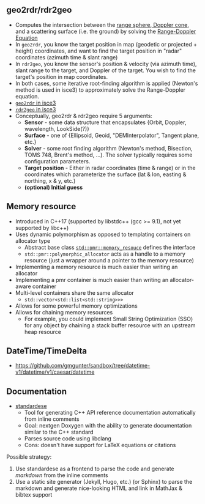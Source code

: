 ﻿## geo2rdr/rdr2geo

- Computes the intersection between the [range sphere, Doppler cone](https://www.researchgate.net/figure/Description-of-the-distance-sphere-Doppler-cone-and-Doppler-circle_fig5_221906313), and a scattering surface (i.e. the ground) by solving the [Range-Doppler Equation](https://isce-framework.github.io/isce3/overview_geometry.html)
- In `geo2rdr`, you know the target position in map (geodetic or projected + height) coordinates, and want to find the target position in "radar" coordinates (azimuth time & slant range)
- In `rdr2geo`, you know the sensor's position & velocity (via azimuth time), slant range to the target, and Doppler of the target. You wish to find the target's position in map coordinates.
- In both cases, some iterative root-finding algorithm is applied (Newton's method is used in isce3) to approximately solve the Range-Doppler equation.
- [`geo2rdr` in isce3](https://github.com/isce-framework/isce3/blob/develop/cxx/isce3/geometry/detail/Geo2Rdr.h)
- [`rdr2geo` in isce3](https://github.com/isce-framework/isce3/blob/develop/cxx/isce3/geometry/detail/Rdr2Geo.h)
- Conceptually, geo2rdr & rdr2geo require 5 arguments:
	- **Sensor** - some data structure that encapsulates {Orbit, Doppler, wavelength, LookSide(?)}
	- **Surface** - one of {Ellipsoid, Geoid, "DEMInterpolator", Tangent plane, etc.}
	- **Solver** - some root finding algorithm (Newton's method, Bisection, TOMS 748, Brent's method, ...). The solver typically requires some configuration parameters.
	- **Target position** - Either in radar coordinates (time & range) or in the coordinates which parameterize the surface (lat & lon, easting & northing, x & y, etc.)
	- **(optional) Initial guess**


## Memory resource

- Introduced in C++17 (supported by libstdc++ (gcc >= 9.1), not yet supported by libc++)
- Uses dynamic polymorphism as opposed to templating containers on allocator type
	- Abstract base class [`std::pmr::memory_resouce`](https://en.cppreference.com/w/cpp/memory/memory_resource) defines the interface
	- `std::pmr::polymorphic_allocator` acts as a handle to a memory resource (just a wrapper around a pointer to the memory resource)
- Implementing a memory resource is much easier than writing an allocator
- Implementing a pmr container is much easier than writing an allocator-aware container
- Multi-level containers share the same allocator
	- `std::vector<std::list<std::string>>>`
- Allows for some powerful memory optimizations
- Allows for chaining memory resources
	- For example, you could implement Small String Optimization (SSO) for any object by chaining a stack buffer resource with an upstream heap resource


## DateTime/TimeDelta

- https://github.com/gmgunter/sandbox/tree/datetime-v1/datetime/v1/caesar/datetime

## Documentation

- [standardese](https://github.com/standardese/standardese)
	- Tool for generating C++ API reference documentation automatically from inline comments
	- Goal: nextgen Doxygen with the ability to generate documentation similar to the C++ standard
	- Parses source code using libclang
	- Cons: doesn't have support for LaTeX equations or citations

Possible strategy:
1. Use standardese as a frontend to parse the code and generate *markdown* from the inline comments
2. Use a static site generator (Jekyll, Hugo, etc.) (or Sphinx) to parse the markdown and generate nice-looking HTML and link in MathJax & bibtex support
